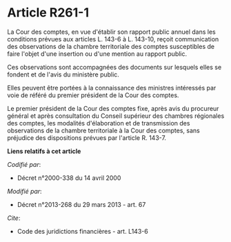 # Article R261-1

La Cour des comptes, en vue d'établir son rapport public annuel dans les conditions prévues aux articles L. 143-6 à L.
143-10, reçoit communication des observations de la chambre territoriale des comptes susceptibles de faire l'objet d'une
insertion ou d'une mention au rapport public. 

Ces observations sont accompagnées des documents sur lesquels elles se fondent et de l'avis du ministère public. 

Elles peuvent être portées à la connaissance des ministres intéressés par voie de référé du premier président de la Cour des
comptes. 

Le premier président de la Cour des comptes fixe, après avis du procureur général et après consultation du Conseil supérieur
des chambres régionales des comptes, les modalités d'élaboration et de transmission des observations de la chambre
territoriale à la Cour des comptes, sans préjudice des dispositions prévues par l'article R. 143-7.

**Liens relatifs à cet article**

_Codifié par_:

  - Décret n°2000-338 du 14 avril 2000

_Modifié par_:

  - Décret n°2013-268 du 29 mars 2013 - art. 67

_Cite_:

  - Code des juridictions financières - art. L143-6
